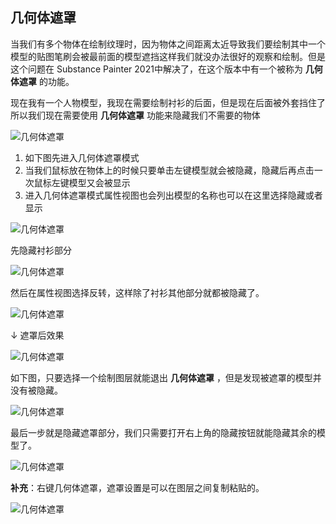 ## 几何体遮罩

当我们有多个物体在绘制纹理时，因为物体之间距离太近导致我们要绘制其中一个模型的贴图笔刷会被最前面的模型遮挡这样我们就没办法很好的观察和绘制。但是这个问题在 Substance Painter 2021中解决了，在这个版本中有一个被称为 __几何体遮罩__ 的功能。

现在我有一个人物模型，我现在需要绘制衬衫的后面，但是现在后面被外套挡住了所以我们现在需要使用 __几何体遮罩__ 功能来隐藏我们不需要的物体

![几何体遮罩](./Images/几何体遮罩-1.png)

1. 如下图先进入几何体遮罩模式
2. 当我们鼠标放在物体上的时候只要单击左键模型就会被隐藏，隐藏后再点击一次鼠标左键模型又会被显示
3. 进入几何体遮罩模式属性视图也会列出模型的名称也可以在这里选择隐藏或者显示

![几何体遮罩](./Images/几何体遮罩-2.png)

先隐藏衬衫部分

![几何体遮罩](./Images/几何体遮罩-3.png)

然后在属性视图选择反转，这样除了衬衫其他部分就都被隐藏了。

![几何体遮罩](./Images/几何体遮罩-4.png)

↓ 遮罩后效果

![几何体遮罩](./Images/几何体遮罩-5.png)

如下图，只要选择一个绘制图层就能退出 __几何体遮罩__ ，但是发现被遮罩的模型并没有被隐藏。

![几何体遮罩](./Images/几何体遮罩-6.png)

最后一步就是隐藏遮罩部分，我们只需要打开右上角的隐藏按钮就能隐藏其余的模型了。

![几何体遮罩](./Images/几何体遮罩-7.png)

__补充__：右键几何体遮罩，遮罩设置是可以在图层之间复制粘贴的。

![几何体遮罩](./Images/几何体遮罩-8.png)